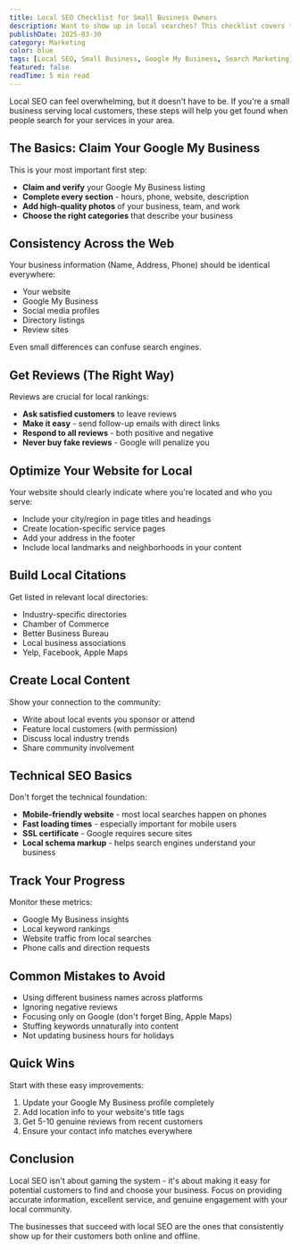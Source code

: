 ```yaml
---
title: Local SEO Checklist for Small Business Owners
description: Want to show up in local searches? This checklist covers the essential steps to improve your local SEO and get found by nearby customers.
publishDate: 2025-03-30
category: Marketing
color: blue
tags: [Local SEO, Small Business, Google My Business, Search Marketing]
featured: false
readTime: 5 min read
---
```


Local SEO can feel overwhelming, but it doesn't have to be. If you're a small business serving local customers, these steps will help you get found when people search for your services in your area.

## The Basics: Claim Your Google My Business

This is your most important first step:

- **Claim and verify** your Google My Business listing
- **Complete every section** - hours, phone, website, description
- **Add high-quality photos** of your business, team, and work
- **Choose the right categories** that describe your business

## Consistency Across the Web

Your business information (Name, Address, Phone) should be identical everywhere:

- Your website
- Google My Business
- Social media profiles
- Directory listings
- Review sites

Even small differences can confuse search engines.

## Get Reviews (The Right Way)

Reviews are crucial for local rankings:

- **Ask satisfied customers** to leave reviews
- **Make it easy** - send follow-up emails with direct links
- **Respond to all reviews** - both positive and negative
- **Never buy fake reviews** - Google will penalize you

## Optimize Your Website for Local

Your website should clearly indicate where you're located and who you serve:

- Include your city/region in page titles and headings
- Create location-specific service pages
- Add your address in the footer
- Include local landmarks and neighborhoods in your content

## Build Local Citations

Get listed in relevant local directories:

- Industry-specific directories
- Chamber of Commerce
- Better Business Bureau
- Local business associations
- Yelp, Facebook, Apple Maps

## Create Local Content

Show your connection to the community:

- Write about local events you sponsor or attend
- Feature local customers (with permission)
- Discuss local industry trends
- Share community involvement

## Technical SEO Basics

Don't forget the technical foundation:

- **Mobile-friendly website** - most local searches happen on phones
- **Fast loading times** - especially important for mobile users
- **SSL certificate** - Google requires secure sites
- **Local schema markup** - helps search engines understand your business

## Track Your Progress

Monitor these metrics:

- Google My Business insights
- Local keyword rankings
- Website traffic from local searches
- Phone calls and direction requests

## Common Mistakes to Avoid

- Using different business names across platforms
- Ignoring negative reviews
- Focusing only on Google (don't forget Bing, Apple Maps)
- Stuffing keywords unnaturally into content
- Not updating business hours for holidays

## Quick Wins

Start with these easy improvements:

1. Update your Google My Business profile completely
2. Add location info to your website's title tags
3. Get 5-10 genuine reviews from recent customers
4. Ensure your contact info matches everywhere

## Conclusion

Local SEO isn't about gaming the system - it's about making it easy for potential customers to find and choose your business. Focus on providing accurate information, excellent service, and genuine engagement with your local community.

The businesses that succeed with local SEO are the ones that consistently show up for their customers both online and offline.
